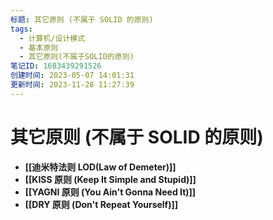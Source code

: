 ```yaml
---
标题: 其它原则 (不属于 SOLID 的原则)
tags:
  - 计算机/设计模式
  - 基本原则
  - 其它原则(不属于SOLID的原则)
笔记ID: 1683439291526
创建时间: 2023-05-07 14:01:31
更新时间: 2023-11-28 11:27:39
---
```


# 其它原则 (不属于 SOLID 的原则)

- **[[迪米特法则 LOD(Law of Demeter)]]**
- **[[KISS 原则 (Keep It Simple and Stupid)]]**
- **[[YAGNI 原则 (You Ain't Gonna Need It)]]**
- **[[DRY 原则 (Don't Repeat Yourself)]]**
